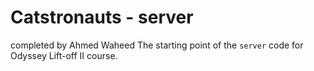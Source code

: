 # Catstronauts - server
completed by Ahmed Waheed
The starting point of the `server` code for Odyssey Lift-off II course.
